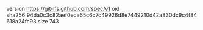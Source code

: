 version https://git-lfs.github.com/spec/v1
oid sha256:94da0c3c82aef0eca65c6c7c49926d8e7449210d42a830dc9c4f84618a24fc93
size 743
